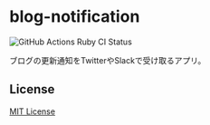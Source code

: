# blog-notification

![GitHub Actions Ruby CI Status](https://github.com/hiroxto/blog-notification/workflows/Ruby%20CI/badge.svg)

ブログの更新通知をTwitterやSlackで受け取るアプリ。

## License

[MIT License](https://github.com/hiroxto/blog-notification/blob/master/LICENSE "MIT License")